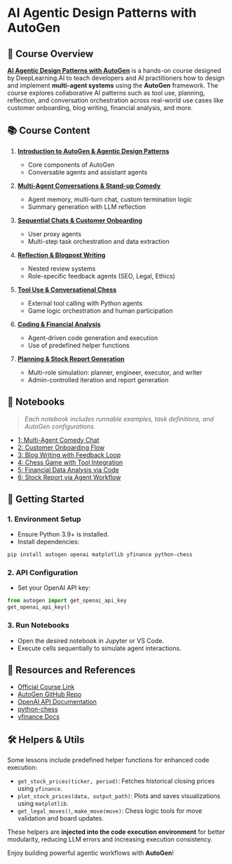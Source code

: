 # AI Agentic Design Patterns with AutoGen


## 📘 Course Overview

[**AI Agentic Design Patterns with AutoGen**](https://www.deeplearning.ai/short-courses/ai-agentic-design-patterns-with-autogen/) is a hands-on course designed by DeepLearning.AI to teach developers and AI practitioners how to design and implement **multi-agent systems** using the **AutoGen** framework. The course explores collaborative AI patterns such as tool use, planning, reflection, and conversation orchestration across real-world use cases like customer onboarding, blog writing, financial analysis, and more.


## 📚 Course Content

1. [**Introduction to AutoGen & Agentic Design Patterns**]()
   - Core components of AutoGen
   - Conversable agents and assistant agents

2. [**Multi-Agent Conversations & Stand-up Comedy**]()
   - Agent memory, multi-turn chat, custom termination logic
   - Summary generation with LLM reflection

3. [**Sequential Chats & Customer Onboarding**]()
   - User proxy agents
   - Multi-step task orchestration and data extraction

4. [**Reflection & Blogpost Writing**]()
   - Nested review systems
   - Role-specific feedback agents (SEO, Legal, Ethics)

5. [**Tool Use & Conversational Chess**]()
   - External tool calling with Python agents
   - Game logic orchestration and human participation

6. [**Coding & Financial Analysis**]()
   - Agent-driven code generation and execution
   - Use of predefined helper functions

7. [**Planning & Stock Report Generation**]()
   - Multi-role simulation: planner, engineer, executor, and writer
   - Admin-controlled iteration and report generation


## 📓 Notebooks

> _Each notebook includes runnable examples, task definitions, and AutoGen configurations._

- [1: Multi-Agent Comedy Chat]()  
- [2: Customer Onboarding Flow]()  
- [3: Blog Writing with Feedback Loop]()  
- [4: Chess Game with Tool Integration]()  
- [5: Financial Data Analysis via Code]()  
- [6: Stock Report via Agent Workflow]()


## 🚀 Getting Started

### 1. **Environment Setup**
- Ensure Python 3.9+ is installed.
- Install dependencies:

```bash
pip install autogen openai matplotlib yfinance python-chess
```

### 2. **API Configuration**
- Set your OpenAI API key:
```python
from autogen import get_openai_api_key
get_openai_api_key()
```

### 3. **Run Notebooks**
- Open the desired notebook in Jupyter or VS Code.
- Execute cells sequentially to simulate agent interactions.


## 🔗 Resources and References

- [Official Course Link](https://www.deeplearning.ai/short-courses/ai-agentic-design-patterns-with-autogen/)
- [AutoGen GitHub Repo](https://github.com/microsoft/autogen)
- [OpenAI API Documentation](https://platform.openai.com/docs)
- [python-chess](https://python-chess.readthedocs.io/en/latest/)
- [yfinance Docs](https://pypi.org/project/yfinance/)


## 🛠 Helpers & Utils

Some lessons include predefined helper functions for enhanced code execution:

- `get_stock_prices(ticker, period)`: Fetches historical closing prices using `yfinance`.
- `plot_stock_prices(data, output_path)`: Plots and saves visualizations using `matplotlib`.
- `get_legal_moves()`, `make_move(move)`: Chess logic tools for move validation and board updates.

These helpers are **injected into the code execution environment** for better modularity, reducing LLM errors and increasing execution consistency.


Enjoy building powerful agentic workflows with **AutoGen**!